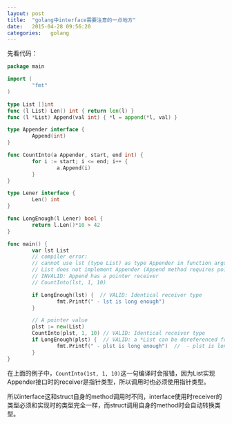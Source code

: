 ```yaml
---
layout: post
title:  "golang中interface需要注意的一点地方"
date:   2015-04-28 09:56:20
categories:   golang
---
```


先看代码：

``` go
package main

import (
        "fmt"
)

type List []int
func (l List) Len() int { return len(l) }
func (l *List) Append(val int) { *l = append(*l, val) }

type Appender interface {
        Append(int)
}

func CountInto(a Appender, start, end int) {
        for i := start; i <= end; i++ {
                a.Append(i)
        }
}

type Lener interface {
        Len() int
}

func LongEnough(l Lener) bool {
        return l.Len()*10 > 42
}

func main() {
        var lst List
        // compiler error:
        // cannot use lst (type List) as type Appender in function argument:
        // List does not implement Appender (Append method requires pointer receiver)
        // INVALID: Append has a pointer receiver
        // CountInto(lst, 1, 10) 

        if LongEnough(lst) {  // VALID: Identical receiver type
                fmt.Printf(" - lst is long enough")
        }

        // A pointer value
        plst := new(List)
        CountInto(plst, 1, 10) // VALID: Identical receiver type
        if LongEnough(plst) {  // VALID: a *List can be dereferenced for the receiver
                fmt.Printf(" - plst is long enough")  //  - plst is long enoug
        }      
}

```

在上面的例子中，`CountInto(1st, 1, 10)`这一句编译时会报错，因为List实现Appender接口时的receiver是指针类型，所以调用时也必须使用指针类型。

所以interface这和struct自身的method调用时不同，interface使用时receiver的类型必须和实现时的类型完全一样，而struct调用自身的method时会自动转换类型。